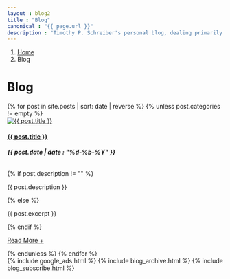 ```yaml
---
layout : blog2
title : "Blog"
canonical : "{{ page.url }}"
description : "Timothy P. Schreiber's personal blog, dealing primarily with software development, but also dabbling in songwriting, food, and gardening from time to time."
---
```

<ol class="breadcrumb">
	<li><a href="/"><span class="fa fa-home"></span><span class="sr-only">Home</span></a></li>
	<li class="active">Blog</li>
</ol>

<div class="row">
	<div class="col-xs-12">
		<div class="page-header">
			<h1>Blog</h1>
		</div>
	</div>
	<div class="col-xs-12 col-md-8">
		<div id="posts-tag-heading" style="display:none;">
			<h3 class="pull-left">Tag: <span id="tag-name" style="font-weight:bold"></span></h3>
			<h3 class="pull-right"><small><a id="btn-show-all" href="#">Show All Posts</a></small></h3>
		</div>
		<div class="media-list">
			{% for post in site.posts | sort: date | reverse %}
				{% unless post.categories != empty %}
					<div class="media">
						<div class="media-left">
							<a href="{{ post.url }}"><img class="media-object post-thumbnail" src="/img/{{ post.thumbnail }}" alt="{{ post.title }}" /></a>
						</div>
						<div class="media-body">
							<h4 class="media-heading"><a href="{{ post.url }}">{{ post.title }}</a></h4>
							<h6><strong>{{ post.date | date : "%d-%b-%Y" }}</strong></h6>
							{% if post.description != "" %}
								<p>{{ post.description }}</p>
							{% else %}
								<p>{{ post.excerpt }}</p>
							{% endif %}
							<p><a href="{{ post.url }}" class="read-more-link">Read More +</a></p>
						</div>
					</div>
				{% endunless %}
			{% endfor %}
		</div>
	</div>
	<div class="col-xs-12 col-md-4">
		{% include google_ads.html %}
		{% include blog_archive.html %}
		{% include blog_subscribe.html %}
	</div>
</div>
